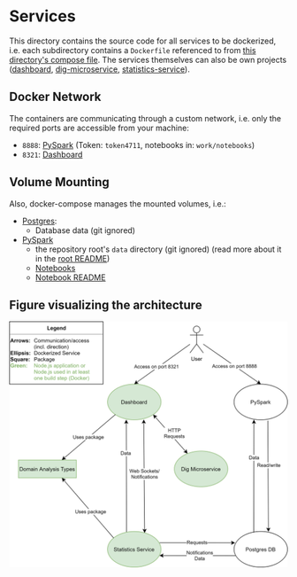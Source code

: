 # Services

This directory contains the source code for all services to be dockerized, i.e. each subdirectory contains
a `Dockerfile` referenced to from [this directory's compose file](./docker-compose.yml). The services themselves can also
be own projects ([dashboard](./dashboard), [dig-microservice](./dig-microservice), [statistics-service](./statistics-service)).

## Docker Network

The containers are communicating through a custom network, i.e. only the required ports are accessible from your machine:

- `8888`: [PySpark](./pyspark/README.md) (Token: `token4711`, notebooks in: `work/notebooks`)
- `8321`: [Dashboard](./dashboard/README.md)

## Volume Mounting

Also, docker-compose manages the mounted volumes, i.e.:

- [Postgres](./postgres-db/README.md):
    - Database data (git ignored)
- [PySpark](./pyspark/README.md)
    - the repository root's `data` directory (git ignored) (read more about it in the [root README](../../README.md))
    - [Notebooks](./pyspark/notebooks)
    - [Notebook README](./pyspark/README.ipynb)

## Figure visualizing the architecture

![Service architecture](../../project-architecture.png)
